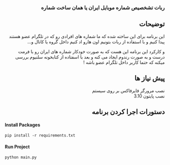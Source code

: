 <div dir="rtl">

### ربات تشخصیص شماره موبایل ایران یا همان ساخت شماره 


##        توضیحات 

این برنامه برای این ساخته شده که ما شماره های افرادی رو که در تلگرام عضو هستند پیدا کنیم و با استفاده از ربات بتونیم اون هارو اد کنیم داخل گروه یا کانال و...

و کارکرد این برنامه این  هست که
به صورت خودکار شماره های ایران رو با فرمت درست  و به صورت رندوم ایجاد می کنه و بعد با اسفتاده از کتابخونه سلنیوم بررسی میکنه که حتما کاربر داخل تلگرام عضو باشه !


## پیش نیاز ها

نصب مرورگر فایرفاکس بر روی سیستم  
 نصب پایتون 3.10


## دستورات اجرا کردن برنامه

</div>

#### Install Packages 
    pip install -r requirements.txt



#### Run Project
    python main.py



